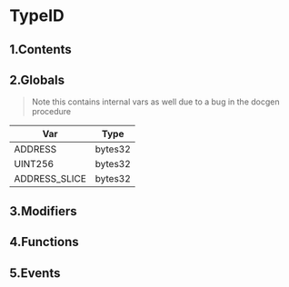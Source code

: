# TypeID





## 1.Contents
<!-- START doctoc -->
<!-- END doctoc -->

## 2.Globals

> Note this contains internal vars as well due to a bug in the docgen procedure

| Var | Type |
| --- | --- |
| ADDRESS | bytes32 |
| UINT256 | bytes32 |
| ADDRESS_SLICE | bytes32 |

## 3.Modifiers

## 4.Functions

## 5.Events
